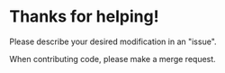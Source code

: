 # Thanks for helping!

Please describe your desired modification in an "issue".

When contributing code, please make a merge request.
